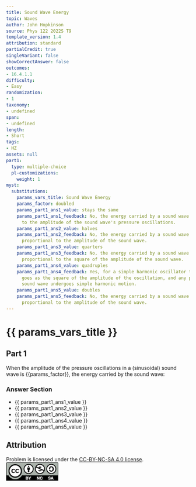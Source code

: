 ```yaml
---
title: Sound Wave Energy
topic: Waves
author: John Hopkinson
source: Phys 122 2022S T9
template_version: 1.4
attribution: standard
partialCredit: true
singleVariant: false
showCorrectAnswer: false
outcomes:
- 16.4.1.1
difficulty:
- Easy
randomization:
- 1
taxonomy:
- undefined
span:
- undefined
length:
- Short
tags:
- HZ
assets: null
part1:
  type: multiple-choice
  pl-customizations:
    weight: 1
myst:
  substitutions:
    params_vars_title: Sound Wave Energy
    params_factor: doubled
    params_part1_ans1_value: stays the same
    params_part1_ans1_feedback: No, the energy carried by a sound wave is related
      to the amplitude of the sound wave's pressure oscillations.
    params_part1_ans2_value: halves
    params_part1_ans2_feedback: No, the energy carried by a sound wave is not inversely
      proportional to the amplitude of the sound wave.
    params_part1_ans3_value: quarters
    params_part1_ans3_feedback: No, the energy carried by a sound wave is not inversely
      proportional to the square of the amplitude of the sound wave.
    params_part1_ans4_value: quadruples
    params_part1_ans4_feedback: Yes, for a simple harmonic oscillator the total energy
      goes as the square of the amplitude of the oscillation, and any point on a sinusoidal
      sound wave undergoes simple harmonic motion.
    params_part1_ans5_value: doubles
    params_part1_ans5_feedback: No, the energy carried by a sound wave is not directly
      proportional to the amplitude of the sound wave.
---
```

# {{ params_vars_title }}

## Part 1

When the amplitude of the pressure oscillations in a (sinusoidal) sound wave is {{params_factor}}, the energy carried by the sound wave:

### Answer Section

- {{ params_part1_ans1_value }}
- {{ params_part1_ans2_value }}
- {{ params_part1_ans3_value }}
- {{ params_part1_ans4_value }}
- {{ params_part1_ans5_value }}

## Attribution

Problem is licensed under the [CC-BY-NC-SA 4.0 license](https://creativecommons.org/licenses/by-nc-sa/4.0/).<br> ![The Creative Commons 4.0 license requiring attribution-BY, non-commercial-NC, and share-alike-SA license.](https://raw.githubusercontent.com/firasm/bits/master/by-nc-sa.png)